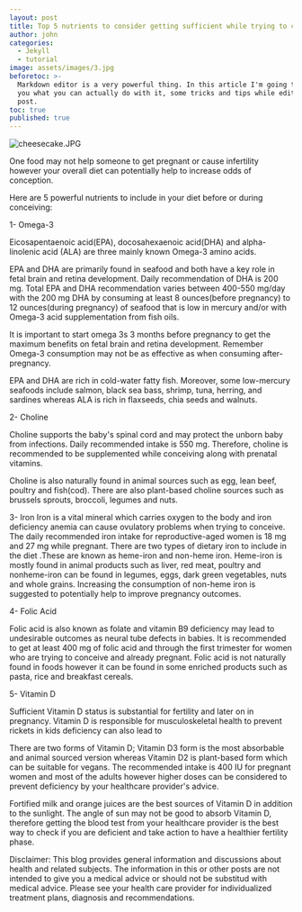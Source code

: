 ```yaml
---
layout: post
title: Top 5 nutrients to consider getting sufficient while trying to conceive
author: john
categories:
  - Jekyll
  - tutorial
image: assets/images/3.jpg
beforetoc: >-
  Markdown editor is a very powerful thing. In this article I'm going to show
  you what you can actually do with it, some tricks and tips while editing your
  post.
toc: true
published: true
---
```


![cheesecake.JPG]({{site.baseurl}}/assets/images/cheesecake.JPG)

One food may not help someone to get pregnant or cause infertility however your overall diet can potentially help to increase odds of conception. 

Here are 5 powerful nutrients to include in your diet before or during conceiving: 

1- Omega-3

Eicosapentaenoic acid(EPA),  docosahexaenoic acid(DHA) and alpha-linolenic acid (ALA) are three mainly known Omega-3 amino acids. 

EPA and DHA are primarily found in seafood and both have a key role in fetal brain and retina development. Daily recommendation of DHA is 200 mg. Total EPA and DHA recommendation varies between 400-550 mg/day with the 200 mg DHA by consuming at least 8 ounces(before pregnancy) to 12 ounces(during pregnancy) of seafood that is low in mercury and/or with Omega-3 acid supplementation from fish oils.

It is important to start omega 3s 3 months before pregnancy to get the maximum benefits on fetal brain and retina development. Remember Omega-3 consumption may not be as  effective as when consuming after-pregnancy.

EPA and DHA are rich in  cold-water fatty fish. Moreover, some low-mercury seafoods include salmon, black sea bass, shrimp, tuna, herring, and sardines whereas ALA is rich in flaxseeds, chia seeds and walnuts. 

2- Choline 

Choline supports the baby's spinal cord and may protect the unborn baby from infections. Daily recommended intake is 550 mg. Therefore, choline is recommended to be supplemented while conceiving along with prenatal vitamins. 

Choline is also naturally found in animal sources such as egg, lean beef, poultry and fish(cod). There are also plant-based choline sources such as brussels sprouts, broccoli, legumes and nuts. 

3- Iron 
Iron is a vital mineral which carries oxygen to the body and iron deficiency anemia can cause ovulatory problems when trying to conceive. 
The daily recommended iron intake for reproductive-aged women is 18 mg and 27 mg while pregnant. 
There are two types of dietary iron to include in the diet .These are known as heme-iron and non-heme iron. Heme-iron is mostly found in animal products such as liver, red meat, poultry and nonheme-iron can be found in legumes, eggs, dark green vegetables, nuts and whole grains. Increasing the consumption of non-heme iron is suggested to potentially help to improve pregnancy outcomes. 

4- Folic Acid

Folic acid is also known as folate and vitamin B9 deficiency may lead to undesirable outcomes as neural tube defects in babies. It is recommended to get at least 400 mg of folic acid and through the first trimester for women who are trying to conceive and already pregnant. 
Folic acid is not naturally found in foods however it can be found in some enriched products such as pasta, rice and breakfast cereals. 

5- Vitamin D

Sufficient Vitamin D status is substantial for fertility and later on in pregnancy. Vitamin D is responsible for musculoskeletal health to prevent rickets in kids deficiency can also lead to 

There are two forms of Vitamin D; Vitamin D3 form is the most absorbable and animal sourced version whereas Vitamin D2 is plant-based form which can be suitable for vegans. The recommended intake is 400 IU for pregnant women and most of the adults however higher doses can be considered to prevent deficiency by your healthcare provider's advice. 

Fortified milk and orange juices are the best sources of Vitamin D in addition to the sunlight. The angle of sun may not be good to absorb Vitamin D, therefore getting the blood test from your healthcare provider is the best way to check if you are deficient and take action to have a healthier fertility phase. 

Disclaimer: 
This blog provides general information and discussions about health and related subjects. The information in this or other posts are not intended to give you a medical advice or should not be substitud with medical advice. Please see your health care provider for individualized treatment plans, diagnosis and recommendations.
